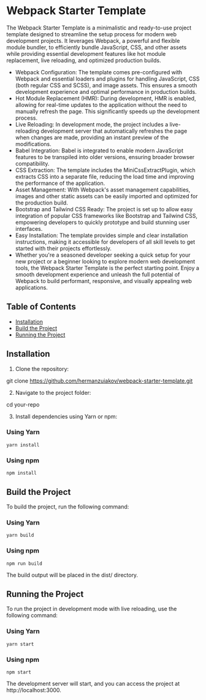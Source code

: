 # Webpack Starter Template

The Webpack Starter Template is a minimalistic and ready-to-use project template designed to streamline the setup process for modern web development projects. It leverages Webpack, a powerful and flexible module bundler, to efficiently bundle JavaScript, CSS, and other assets while providing essential development features like hot module replacement, live reloading, and optimized production builds.

- Webpack Configuration: The template comes pre-configured with Webpack and essential loaders and plugins for handling JavaScript, CSS (both regular CSS and SCSS), and image assets. This ensures a smooth development experience and optimal performance in production builds.
- Hot Module Replacement (HMR): During development, HMR is enabled, allowing for real-time updates to the application without the need to manually refresh the page. This significantly speeds up the development process.
- Live Reloading: In development mode, the project includes a live-reloading development server that automatically refreshes the page when changes are made, providing an instant preview of the modifications.
- Babel Integration: Babel is integrated to enable modern JavaScript features to be transpiled into older versions, ensuring broader browser compatibility.
- CSS Extraction: The template includes the MiniCssExtractPlugin, which extracts CSS into a separate file, reducing the load time and improving the performance of the application.
- Asset Management: With Webpack's asset management capabilities, images and other static assets can be easily imported and optimized for the production build.
- Bootstrap and Tailwind CSS Ready: The project is set up to allow easy integration of popular CSS frameworks like Bootstrap and Tailwind CSS, empowering developers to quickly prototype and build stunning user interfaces.
- Easy Installation: The template provides simple and clear installation instructions, making it accessible for developers of all skill levels to get started with their projects effortlessly.
- Whether you're a seasoned developer seeking a quick setup for your new project or a beginner looking to explore modern web development tools, the Webpack Starter Template is the perfect starting point. Enjoy a smooth development experience and unleash the full potential of Webpack to build performant, responsive, and visually appealing web applications.

## Table of Contents

- [Installation](#installation)
- [Build the Project](#build-the-project)
- [Running the Project](#running-the-project)

## Installation

1. Clone the repository:

git clone https://github.com/hermanzuiakov/webpack-starter-template.git

2. Navigate to the project folder:

cd your-repo

3. Install dependencies using Yarn or npm:

### Using Yarn

```
yarn install
```
### Using npm
```
npm install
```
## Build the Project
To build the project, run the following command:

### Using Yarn
```
yarn build
```
### Using npm
```
npm run build
```
The build output will be placed in the dist/ directory.

## Running the Project
To run the project in development mode with live reloading, use the following command:

### Using Yarn
```
yarn start
```
### Using npm
```
npm start
```

The development server will start, and you can access the project at http://localhost:3000.
